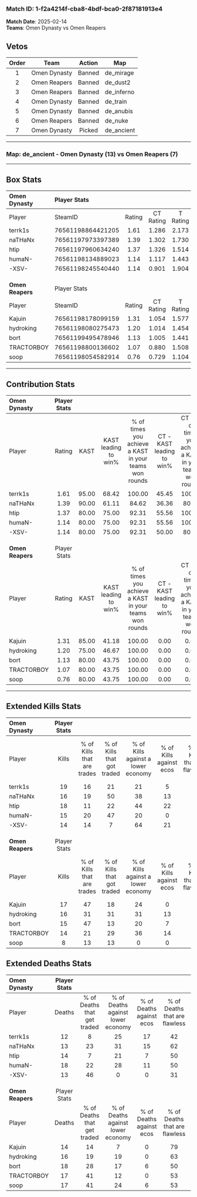 ### Match ID: 1-f2a4214f-cba8-4bdf-bca0-2f87181913e4  
**Match Date**: 2025-02-14  
**Teams**: Omen Dynasty vs Omen Reapers  

## Vetos  

| Order | Team | Action | Map |
| :---: | :--: | :----: | --- |
| 1 | Omen Dynasty | Banned | de_mirage |
| 2 | Omen Reapers | Banned | de_dust2 |
| 3 | Omen Reapers | Banned | de_inferno |
| 4 | Omen Dynasty | Banned | de_train |
| 5 | Omen Dynasty | Banned | de_anubis |
| 6 | Omen Reapers | Banned | de_nuke |
| 7 | Omen Dynasty | Picked | de_ancient |

---  

### **Map**: de_ancient - Omen Dynasty (13) vs Omen Reapers (7)  
---  

## Box Stats  

| **Omen Dynasty** | Player Stats      |        |           |          |       |      |       |         |        |      |     |
| :- | :- | :-: | :-: | :-: | :-: | :-: | :-: | :-: | :-: | :-: | :-: |
| Player           | SteamID           | Rating | CT Rating | T Rating | KAST  | ADR  | Kills | Assists | Deaths | K/D  | HS% |
| terrk1s          | 76561198864421205 |  1.61  |   1.286   |  2.173   | 95.00 | 97.5 |  19   |    9    |   12   | 1.58 | 52  |
| naTHaNx          | 76561197973397389 |  1.39  |   1.302   |  1.730   | 90.00 | 91.6 |  16   |    7    |   13   | 1.23 | 43  |
| htip             | 76561197960634240 |  1.37  |   1.326   |  1.514   | 80.00 | 85.7 |  18   |   10    |   14   | 1.29 | 61  |
| humaN-           | 76561198134889023 |  1.14  |   1.117   |  1.443   | 80.00 | 89.8 |  15   |    7    |   18   | 0.83 | 53  |
| -XSV-            | 76561198245540440 |  1.14  |   0.901   |  1.904   | 80.00 | 65.8 |  14   |    5    |   13   | 1.08 | 35  |
|                  |                   |        |           |          |       |      |       |         |        |      |     |
|                  |                   |        |           |          |       |      |       |         |        |      |     |
|                  |                   |        |           |          |       |      |       |         |        |      |     |
| **Omen Reapers** | Player Stats      |        |           |          |       |      |       |         |        |      |     |
| Player           | SteamID           | Rating | CT Rating | T Rating | KAST  | ADR  | Kills | Assists | Deaths | K/D  | HS% |
| Kajuin           | 76561198178099159 |  1.31  |   1.054   |  1.577   | 85.00 | 80.0 |  17   |    3    |   14   | 1.21 | 47  |
| hydroking        | 76561198080275473 |  1.20  |   1.014   |  1.454   | 75.00 | 86.4 |  16   |    9    |   16   | 1.00 | 25  |
| bort             | 76561199495478946 |  1.13  |   1.005   |  1.441   | 80.00 | 81.8 |  15   |   10    |   18   | 0.83 | 40  |
| TRACTORBOY       | 76561198800136602 |  1.07  |   0.880   |  1.508   | 80.00 | 75.8 |  14   |    6    |   17   | 0.82 | 42  |
| soop             | 76561198054582914 |  0.76  |   0.729   |  1.104   | 80.00 | 56.7 |   8   |    9    |   17   | 0.47 | 37  |
---  

## Contribution Stats  

| **Omen Dynasty** | Player Stats |       |                      |                                                        |                           |                                                             |                          |                                                            |
| :- | :-: | :-: | :-: | :-: | :-: | :-: | :-: | :-: |
| Player           |    Rating    | KAST  | KAST leading to win% | % of times you achieve a KAST in your teams won rounds | CT - KAST leading to win% | CT - % of times you achieve a KAST in your teams won rounds | T - KAST leading to win% | T - % of times you achieve a KAST in your teams won rounds |
| terrk1s          |     1.61     | 95.00 |        68.42         |                         100.00                         |           45.45           |                           100.00                            |          100.00          |                           100.00                           |
| naTHaNx          |     1.39     | 90.00 |        61.11         |                         84.62                          |           36.36           |                            80.00                            |          100.00          |                           87.50                            |
| htip             |     1.37     | 80.00 |        75.00         |                         92.31                          |           55.56           |                           100.00                            |          100.00          |                           87.50                            |
| humaN-           |     1.14     | 80.00 |        75.00         |                         92.31                          |           55.56           |                           100.00                            |          100.00          |                           87.50                            |
| -XSV-            |     1.14     | 80.00 |        75.00         |                         92.31                          |           50.00           |                            80.00                            |          100.00          |                           100.00                           |
|                  |              |       |                      |                                                        |                           |                                                             |                          |                                                            |
|                  |              |       |                      |                                                        |                           |                                                             |                          |                                                            |
|                  |              |       |                      |                                                        |                           |                                                             |                          |                                                            |
| **Omen Reapers** | Player Stats |       |                      |                                                        |                           |                                                             |                          |                                                            |
| Player           |    Rating    | KAST  | KAST leading to win% | % of times you achieve a KAST in your teams won rounds | CT - KAST leading to win% | CT - % of times you achieve a KAST in your teams won rounds | T - KAST leading to win% | T - % of times you achieve a KAST in your teams won rounds |
| Kajuin           |     1.31     | 85.00 |        41.18         |                         100.00                         |           0.00            |                            0.00                             |          63.64           |                           100.00                           |
| hydroking        |     1.20     | 75.00 |        46.67         |                         100.00                         |           0.00            |                            0.00                             |          70.00           |                           100.00                           |
| bort             |     1.13     | 80.00 |        43.75         |                         100.00                         |           0.00            |                            0.00                             |          70.00           |                           100.00                           |
| TRACTORBOY       |     1.07     | 80.00 |        43.75         |                         100.00                         |           0.00            |                            0.00                             |          70.00           |                           100.00                           |
| soop             |     0.76     | 80.00 |        43.75         |                         100.00                         |           0.00            |                            0.00                             |          70.00           |                           100.00                           |
---  

## Extended Kills Stats  

| **Omen Dynasty** | Player Stats |                            |                            |                                    |                         |                              |                                 |                                       |                    |           |
| :- | :-: | :-: | :-: | :-: | :-: | :-: | :-: | :-: | :-: | :-: |
| Player           |    Kills     | % of Kills that are trades | % of Kills that got traded | % of Kills against a lower economy | % of Kills against ecos | % of Kills that are flawless | % of Kills that are close duels | % of Kills that are assisted by flash | Pistol Round Kills | AWP Kills |
| terrk1s          |      19      |             16             |             21             |                 21                 |            5            |              58              |                0                |                  11                   |         7          |     0     |
| naTHaNx          |      16      |             19             |             50             |                 38                 |           13            |              56              |                6                |                   6                   |         0          |     7     |
| htip             |      18      |             11             |             22             |                 44                 |           22            |              44              |                0                |                   6                   |         0          |     0     |
| humaN-           |      15      |             20             |             47             |                 20                 |            0            |              67              |                7                |                   7                   |         3          |     0     |
| -XSV-            |      14      |             14             |             7              |                 64                 |           21            |              71              |                0                |                   0                   |         0          |     0     |
|                  |              |                            |                            |                                    |                         |                              |                                 |                                       |                    |           |
|                  |              |                            |                            |                                    |                         |                              |                                 |                                       |                    |           |
|                  |              |                            |                            |                                    |                         |                              |                                 |                                       |                    |           |
| **Omen Reapers** | Player Stats |                            |                            |                                    |                         |                              |                                 |                                       |                    |           |
| Player           |    Kills     | % of Kills that are trades | % of Kills that got traded | % of Kills against a lower economy | % of Kills against ecos | % of Kills that are flawless | % of Kills that are close duels | % of Kills that are assisted by flash | Pistol Round Kills | AWP Kills |
| Kajuin           |      17      |             47             |             18             |                 24                 |            0            |              53              |                0                |                   0                   |         2          |     4     |
| hydroking        |      16      |             31             |             31             |                 31                 |           13            |              38              |                6                |                   0                   |         1          |     0     |
| bort             |      15      |             47             |             13             |                 20                 |            7            |              67              |                7                |                  13                   |         1          |     0     |
| TRACTORBOY       |      14      |             21             |             29             |                 36                 |           14            |              43              |                7                |                   7                   |         1          |     0     |
| soop             |      8       |             13             |             13             |                 0                  |            0            |              25              |               13                |                   0                   |         2          |     0     |
## Extended Deaths Stats  

| **Omen Dynasty** | Player Stats |                             |                                   |                          |                               |                            |                           |               |
| :- | :-: | :-: | :-: | :-: | :-: | :-: | :-: | :-: |
| Player           |    Deaths    | % of Deaths that get traded | % of Deaths against lower economy | % of Deaths against ecos | % of Deaths that are flawless | % of Deaths that are close | % of Deaths while blinded | Deaths to AWP |
| terrk1s          |      12      |              8              |                25                 |            17            |              42               |             8              |             8             |       2       |
| naTHaNx          |      13      |             23              |                31                 |            15            |              62               |             8              |             0             |       0       |
| htip             |      14      |              7              |                21                 |            7             |              50               |             0              |             7             |       0       |
| humaN-           |      18      |             22              |                28                 |            11            |              50               |             0              |             6             |       2       |
| -XSV-            |      13      |             46              |                 0                 |            0             |              31               |             15             |             0             |       0       |
|                  |              |                             |                                   |                          |                               |                            |                           |               |
|                  |              |                             |                                   |                          |                               |                            |                           |               |
|                  |              |                             |                                   |                          |                               |                            |                           |               |
| **Omen Reapers** | Player Stats |                             |                                   |                          |                               |                            |                           |               |
| Player           |    Deaths    | % of Deaths that get traded | % of Deaths against lower economy | % of Deaths against ecos | % of Deaths that are flawless | % of Deaths that are close | % of Deaths while blinded | Deaths to AWP |
| Kajuin           |      14      |             14              |                 7                 |            0             |              79               |             0              |             7             |       1       |
| hydroking        |      16      |             19              |                19                 |            0             |              63               |             6              |            19             |       2       |
| bort             |      18      |             28              |                17                 |            6             |              50               |             0              |             6             |       1       |
| TRACTORBOY       |      17      |             41              |                12                 |            0             |              53               |             0              |             0             |       2       |
| soop             |      17      |             41              |                24                 |            6             |              53               |             6              |             0             |       1       |
